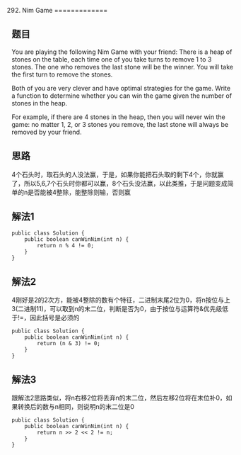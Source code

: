 292. Nim Game
=============

题目
-----
You are playing the following Nim Game with your friend: There is a heap of stones on the table, each time one of you take turns to remove 1 to 3 stones. The one who removes the last stone will be the winner. You will take the first turn to remove the stones.

Both of you are very clever and have optimal strategies for the game. Write a function to determine whether you can win the game given the number of stones in the heap.

For example, if there are 4 stones in the heap, then you will never win the game: no matter 1, 2, or 3 stones you remove, the last stone will always be removed by your friend.

思路
-----
4个石头时，取石头的人没法赢，于是，如果你能把石头取的剩下4个，你就赢了，所以5,6,7个石头时你都可以赢，8个石头没法赢，以此类推，于是问题变成简单的n是否能被4整除，能整除则输，否则赢

解法1
-------

	public class Solution {
	    public boolean canWinNim(int n) {
	        return n % 4 != 0;
	    }
	}

解法2
-----
4刚好是2的2次方，能被4整除的数有个特征，二进制末尾2位为0，将n按位与上3(二进制11)，可以取到n的末二位，判断是否为0，由于按位与运算符&优先级低于!=，因此括号是必须的

	public class Solution {
	    public boolean canWinNim(int n) {
	        return (n & 3) != 0;
	    }
	}

解法3
----
跟解法2思路类似，将n右移2位将丢弃n的末二位，然后左移2位将在末位补0，如果转换后的数与n相同，则说明n的末二位是0

	public class Solution {
	    public boolean canWinNim(int n) {
	        return n >> 2 << 2 != n;
	    }
	}
